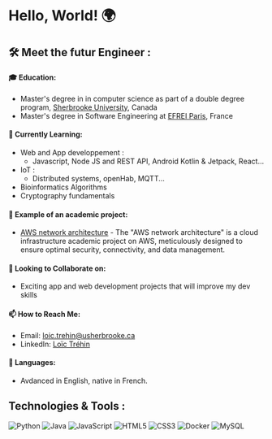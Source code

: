 <!--
**LoicTrehin/LoicTrehin** is a ✨ _special_ ✨ repository because its `README.md` (this file) appears on your GitHub profile.

Here are some ideas to get you started:

- 🔭 I’m currently working on ...
- 🌱 I’m currently learning ...
- 👯 I’m looking to collaborate on ...
- 🤔 I’m looking for help with ...
- 💬 Ask me about ...
- 📫 How to reach me: ...
- 😄 Pronouns: ...
- ⚡ Fun fact: ...
-->

# Hello, World! 🌍


## 🛠️ Meet the futur Engineer :

#### 🎓 **Education**:
- Master's degree in in computer science as part of a double degree program, [Sherbrooke University](https://www.usherbrooke.ca/about/), Canada
- Master's degree in Software Engineering at [EFREI Paris](https://eng.efrei.fr/), France

#### 🌱 **Currently Learning**: 
- Web and App developpement :
  - Javascript, Node JS and REST API, Android Kotlin & Jetpack, React...
- IoT :
  - Distributed systems, openHab, MQTT...
- Bioinformatics Algorithms
- Cryptography fundamentals

#### 🔭 **Example of an academic project**:
- [AWS network architecture](https://github.com/Gaetan-Mounsamy/CloudProjet) - The "AWS network architecture" is a cloud infrastructure academic project on AWS, meticulously designed to ensure optimal security, connectivity, and data management.

#### 🤝 **Looking to Collaborate on**: 
- Exciting app and web development projects that will improve my dev skills

#### 📫 **How to Reach Me**: 
- Email: [loic.trehin@usherbrooke.ca](mailto:loic.trehin@usherbrooke.ca)
- LinkedIn: [Loïc Tréhin](https://www.linkedin.com/in/loic-trehin/)

#### 💬 **Languages**:
- Avdanced in English, native in French.


## Technologies & Tools :

![Python](https://img.shields.io/badge/-Python-black?style=flat&logo=python)
![Java](https://img.shields.io/badge/-Java-red?style=flat&logo=java)
![JavaScript](https://img.shields.io/badge/-JavaScript-yellow?style=flat&logo=javascript)
![HTML5](https://img.shields.io/badge/-html5-black?style=flat&logo=html5)
![CSS3](https://img.shields.io/badge/-css3-black?style=flat&logo=css3)
![Docker](https://img.shields.io/badge/-docker-black?style=flat&logo=docker)
![MySQL](https://img.shields.io/badge/-mysql-black?style=flat&logo=mysql)
